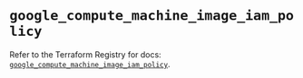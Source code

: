 # `google_compute_machine_image_iam_policy`

Refer to the Terraform Registry for docs: [`google_compute_machine_image_iam_policy`](https://registry.terraform.io/providers/hashicorp/google-beta/6.11.2/docs/resources/google_compute_machine_image_iam_policy).
